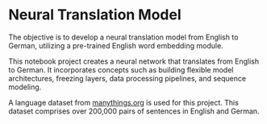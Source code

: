 # Neural Translation Model
The objective is to develop a neural translation model from English to German, utilizing a pre-trained English word embedding module.

This notebook project creates a neural network that translates from English to German. It incorporates concepts such as building flexible model architectures, freezing layers, data processing pipelines, and sequence modeling.

A language dataset from [manythings.org](http://www.manythings.org/anki/) is used for this project. This dataset comprises over 200,000 pairs of sentences in English and German.
